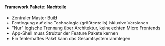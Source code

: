 #### Framework Pakete: Nachteile

- Zentraler Master Build
- Festlegung auf eine Technologie (größtenteils) inklusive Versionen
- "Nur" logische Trennung über Architektur, keine echten Micro Frontends
- App-Shell muss Struktur der Feature Pakete kennen
- Ein fehlerhaftes Paket kann das Gesamtsystem lahmlegen
